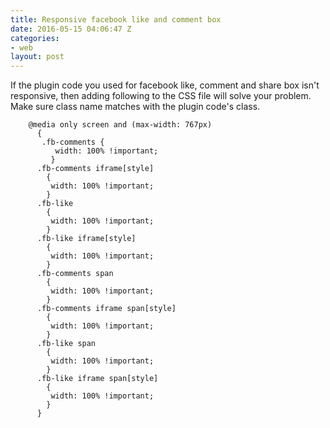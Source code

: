 ```yaml
---
title: Responsive facebook like and comment box
date: 2016-05-15 04:06:47 Z
categories:
- web
layout: post
---
```


If the plugin code you used for facebook like, comment and share box isn't responsive, then adding following to the CSS file will solve your problem.
Make sure class name matches with the plugin code's class.

        @media only screen and (max-width: 767px)
          {
           .fb-comments {
              width: 100% !important;
             }
          .fb-comments iframe[style]
            {
             width: 100% !important;
            }
          .fb-like
            {
             width: 100% !important;
            }
          .fb-like iframe[style]
            {
             width: 100% !important;
            }
          .fb-comments span
            {
             width: 100% !important;
            }
          .fb-comments iframe span[style]
            {
             width: 100% !important;
            }
          .fb-like span
            {
             width: 100% !important;
            }
          .fb-like iframe span[style]
            {
             width: 100% !important;
            }
          }
